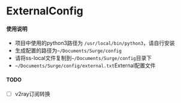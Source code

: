 # ExternalConfig

#### 使用说明

- 项目中使用的python3路径为 `/usr/local/bin/python3`，请自行安装
- 生成配置的路径为`~/Documents/Surge/config`
- 请将ss-local文件复制到`~/Documents/Surge/config`目录下
- `~/Documents/Surge/config/external.txt`External配置文件

#### TODO

- [ ] v2ray订阅转换


